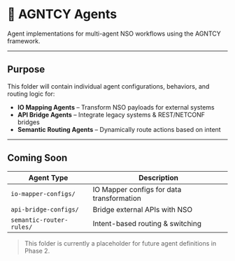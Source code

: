 # 🤖 AGNTCY Agents

Agent implementations for multi-agent NSO workflows using the AGNTCY framework.

---

## Purpose
This folder will contain individual agent configurations, behaviors, and routing logic for:

- **IO Mapping Agents** – Transform NSO payloads for external systems
- **API Bridge Agents** – Integrate legacy systems & REST/NETCONF bridges
- **Semantic Routing Agents** – Dynamically route actions based on intent

---

## Coming Soon

| Agent Type               | Description                              |
|--------------------------|------------------------------------------|
| `io-mapper-configs/`     | IO Mapper configs for data transformation|
| `api-bridge-configs/`    | Bridge external APIs with NSO            |
| `semantic-router-rules/` | Intent-based routing & switching         |

> This folder is currently a placeholder for future agent definitions in Phase 2.
